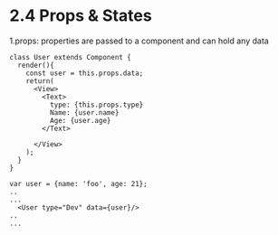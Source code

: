 # 2.4 Props & States

1.props: properties are passed to a component and can hold any data
```
class User extends Component {
  render(){
    const user = this.props.data;
    return(
      <View>
        <Text>
          type: {this.props.type}
          Name: {user.name}
          Age: {user.age}
        </Text>
        
      </View>
    );
  }
}

var user = {name: 'foo', age: 21};
..
...
  <User type="Dev" data={user}/>
..
...
```